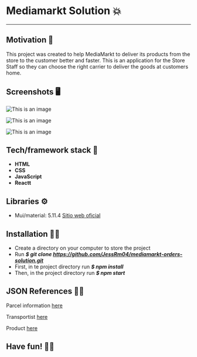 # Mediamarkt Solution :boom:
***
## Motivation :brain:
This project was created to help MediaMarkt to deliver its products from the store to the customer better and faster. This is an application for the Store Staff so they can choose the right carrier to deliver the goods at customers home.


## Screenshots :desktop_computer:
![This is an image](src\assets\img\mobile(1).png)

![This is an image](src\assets\img\mobile(2).png)

![This is an image](src\assets\img\mobile(3).png)


## Tech/framework stack :electric_plug:
* **HTML** 
* **CSS** 
* **JavaScript**
* **Reactt**

## Libraries :gear:
* Mui/material: 5.11.4 [Sitio web oficial](https://mui.com/)

## Installation :mechanic:
* Create a directory on your computer to store the project
* Run ***$ git clone https://github.com/JessRm04/mediamarkt-orders-solution.git***
* First, in te project directory run ***$ npm install***
* Then, in the project directory run ***$ npm start***


## JSON References 👩‍💻
Parcel information [here](https://challenges-asset-files.s3.us-east-2.amazonaws.com/Events/Media+Markt/Challenges/parcels_mm.json) 

Transportist [here](https://challenges-asset-files.s3.us-east-2.amazonaws.com/Events/Media+Markt/Challenges/carriers_mm.json) 

Product [here](https://challenges-asset-files.s3.us-east-2.amazonaws.com/Events/Media+Markt/Challenges/items_mm.json) 


## Have fun! :woman_juggling:

